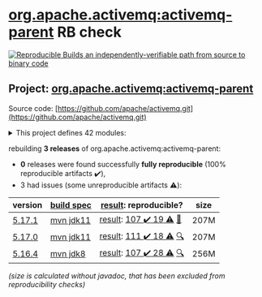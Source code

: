 [org.apache.activemq:activemq-parent](https://search.maven.org/artifact/org.apache.activemq/activemq-parent/) RB check
=======

[![Reproducible Builds](https://reproducible-builds.org/images/logos/rb.svg) an independently-verifiable path from source to binary code](https://reproducible-builds.org/)

## Project: [org.apache.activemq:activemq-parent](https://search.maven.org/artifact/org.apache.activemq/activemq-parent/)

Source code: [https://github.com/apache/activemq.git](https://github.com/apache/activemq.git)

<details><summary>This project defines 42 modules:</summary>

* [org.apache.activemq.tooling:activemq-junit](https://search.maven.org/artifact/org.apache.activemq.tooling/activemq-junit/)
* [org.apache.activemq.tooling:activemq-maven-plugin](https://search.maven.org/artifact/org.apache.activemq.tooling/activemq-maven-plugin/)
* [org.apache.activemq.tooling:activemq-memtest-maven-plugin](https://search.maven.org/artifact/org.apache.activemq.tooling/activemq-memtest-maven-plugin/)
* [org.apache.activemq.tooling:activemq-perf-maven-plugin](https://search.maven.org/artifact/org.apache.activemq.tooling/activemq-perf-maven-plugin/)
* [org.apache.activemq.tooling:activemq-tooling](https://search.maven.org/artifact/org.apache.activemq.tooling/activemq-tooling/)
* [org.apache.activemq:activemq-all](https://search.maven.org/artifact/org.apache.activemq/activemq-all/)
* [org.apache.activemq:activemq-amqp](https://search.maven.org/artifact/org.apache.activemq/activemq-amqp/)
* [org.apache.activemq:activemq-blueprint](https://search.maven.org/artifact/org.apache.activemq/activemq-blueprint/)
* [org.apache.activemq:activemq-broker](https://search.maven.org/artifact/org.apache.activemq/activemq-broker/)
* [org.apache.activemq:activemq-camel](https://search.maven.org/artifact/org.apache.activemq/activemq-camel/)
* [org.apache.activemq:activemq-cf](https://search.maven.org/artifact/org.apache.activemq/activemq-cf/)
* [org.apache.activemq:activemq-client](https://search.maven.org/artifact/org.apache.activemq/activemq-client/)
* [org.apache.activemq:activemq-console](https://search.maven.org/artifact/org.apache.activemq/activemq-console/)
* [org.apache.activemq:activemq-http](https://search.maven.org/artifact/org.apache.activemq/activemq-http/)
* [org.apache.activemq:activemq-itests-spring31](https://search.maven.org/artifact/org.apache.activemq/activemq-itests-spring31/)
* [org.apache.activemq:activemq-jaas](https://search.maven.org/artifact/org.apache.activemq/activemq-jaas/)
* [org.apache.activemq:activemq-jdbc-store](https://search.maven.org/artifact/org.apache.activemq/activemq-jdbc-store/)
* [org.apache.activemq:activemq-jms-pool](https://search.maven.org/artifact/org.apache.activemq/activemq-jms-pool/)
* [org.apache.activemq:activemq-kahadb-store](https://search.maven.org/artifact/org.apache.activemq/activemq-kahadb-store/)
* [org.apache.activemq:activemq-karaf](https://search.maven.org/artifact/org.apache.activemq/activemq-karaf/)
* [org.apache.activemq:activemq-karaf-itest](https://search.maven.org/artifact/org.apache.activemq/activemq-karaf-itest/)
* [org.apache.activemq:activemq-leveldb-store](https://search.maven.org/artifact/org.apache.activemq/activemq-leveldb-store/)
* [org.apache.activemq:activemq-log4j-appender](https://search.maven.org/artifact/org.apache.activemq/activemq-log4j-appender/)
* [org.apache.activemq:activemq-mqtt](https://search.maven.org/artifact/org.apache.activemq/activemq-mqtt/)
* [org.apache.activemq:activemq-openwire-generator](https://search.maven.org/artifact/org.apache.activemq/activemq-openwire-generator/)
* [org.apache.activemq:activemq-openwire-legacy](https://search.maven.org/artifact/org.apache.activemq/activemq-openwire-legacy/)
* [org.apache.activemq:activemq-osgi](https://search.maven.org/artifact/org.apache.activemq/activemq-osgi/)
* [org.apache.activemq:activemq-parent](https://search.maven.org/artifact/org.apache.activemq/activemq-parent/)
* [org.apache.activemq:activemq-partition](https://search.maven.org/artifact/org.apache.activemq/activemq-partition/)
* [org.apache.activemq:activemq-pool](https://search.maven.org/artifact/org.apache.activemq/activemq-pool/)
* [org.apache.activemq:activemq-ra](https://search.maven.org/artifact/org.apache.activemq/activemq-ra/)
* [org.apache.activemq:activemq-rar](https://search.maven.org/artifact/org.apache.activemq/activemq-rar/)
* [org.apache.activemq:activemq-run](https://search.maven.org/artifact/org.apache.activemq/activemq-run/)
* [org.apache.activemq:activemq-runtime-config](https://search.maven.org/artifact/org.apache.activemq/activemq-runtime-config/)
* [org.apache.activemq:activemq-shiro](https://search.maven.org/artifact/org.apache.activemq/activemq-shiro/)
* [org.apache.activemq:activemq-spring](https://search.maven.org/artifact/org.apache.activemq/activemq-spring/)
* [org.apache.activemq:activemq-stomp](https://search.maven.org/artifact/org.apache.activemq/activemq-stomp/)
* [org.apache.activemq:activemq-unit-tests](https://search.maven.org/artifact/org.apache.activemq/activemq-unit-tests/)
* [org.apache.activemq:activemq-web](https://search.maven.org/artifact/org.apache.activemq/activemq-web/)
* [org.apache.activemq:activemq-web-console](https://search.maven.org/artifact/org.apache.activemq/activemq-web-console/)
* [org.apache.activemq:activemq-web-demo](https://search.maven.org/artifact/org.apache.activemq/activemq-web-demo/)
* [org.apache.activemq:apache-activemq](https://search.maven.org/artifact/org.apache.activemq/apache-activemq/)
</details>

rebuilding **3 releases** of org.apache.activemq:activemq-parent:
- **0** releases were found successfully **fully reproducible** (100% reproducible artifacts :heavy_check_mark:),
- 3 had issues (some unreproducible artifacts :warning:):

| version | [build spec](/BUILDSPEC.md) | [result](https://reproducible-builds.org/docs/jvm/): reproducible? | size |
| -- | --------- | ------ | -- |
| [5.17.1](https://search.maven.org/artifact/org.apache.activemq/activemq-parent/5.17.1/pom) | [mvn jdk11](activemq-5.17.1.buildspec) | [result](activemq-parent-5.17.1.buildinfo): [107 :heavy_check_mark:  19 :warning:](activemq-parent-5.17.1.buildcompare) [:memo:](https://github.com/apache/activemq/pull/836) | 207M |
| [5.17.0](https://search.maven.org/artifact/org.apache.activemq/activemq-parent/5.17.0/pom) | [mvn jdk11](activemq-5.17.0.buildspec) | [result](activemq-parent-5.17.0.buildinfo): [111 :heavy_check_mark:  18 :warning:](activemq-parent-5.17.0.buildcompare) [:mag:](activemq-parent-5.17.0.diffoscope) | 207M |
| [5.16.4](https://search.maven.org/artifact/org.apache.activemq/activemq-parent/5.16.4/pom) | [mvn jdk8](activemq-5.16.4.buildspec) | [result](activemq-parent-5.16.4.buildinfo): [107 :heavy_check_mark:  28 :warning:](activemq-parent-5.16.4.buildcompare) [:mag:](activemq-parent-5.16.4.diffoscope) | 256M |

<i>(size is calculated without javadoc, that has been excluded from reproducibility checks)</i>
